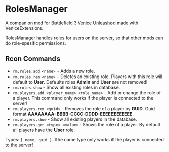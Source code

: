 # RolesManager
A companion mod for Battlefield 3 [Venice Unleashed](https://veniceunleashed.net/) made with VeniceExtensions.

RolesManager handles roles for users on the server, so that other mods can do role-spesific permissions.

## Rcon Commands

* `rm.roles.add <name>` - Adds a new role.
* `rm.roles.rem <name>` - Deletes an existing role. Players with this role will default to **User**. Defaults roles **Admin** and **User** are not removed! 
* `rm.roles.show` - Show all existing roles in database.
* `rm.players.add <player_name> <role_name>` - Add or change the role of a player. This command only works if the player is connected to the server!
* `rm.players.rem <guid>` - Removes the role of a player by **GUID**. Guid format **AAAAAAAA-BBBB-CCCC-DDDD-EEEEEEEEEEEE**.
* `rm.players.show` - Show all existing players in the database.
* `rm.players.get <type> <value>` - Shows the role of a player. By default all players have the **User** role.

Types: `[ name, guid ]`. The name type only works if the player is connected to the server!
